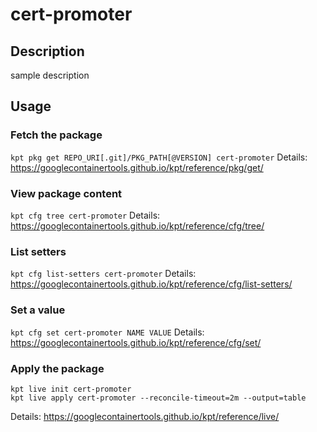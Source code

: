 # cert-promoter

## Description
sample description

## Usage

### Fetch the package
`kpt pkg get REPO_URI[.git]/PKG_PATH[@VERSION] cert-promoter`
Details: https://googlecontainertools.github.io/kpt/reference/pkg/get/

### View package content
`kpt cfg tree cert-promoter`
Details: https://googlecontainertools.github.io/kpt/reference/cfg/tree/

### List setters
`kpt cfg list-setters cert-promoter`
Details: https://googlecontainertools.github.io/kpt/reference/cfg/list-setters/

### Set a value
`kpt cfg set cert-promoter NAME VALUE`
Details: https://googlecontainertools.github.io/kpt/reference/cfg/set/

### Apply the package
```
kpt live init cert-promoter
kpt live apply cert-promoter --reconcile-timeout=2m --output=table
```
Details: https://googlecontainertools.github.io/kpt/reference/live/
